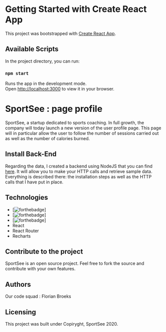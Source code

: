 # Getting Started with Create React App

This project was bootstrapped with [Create React App](https://github.com/facebook/create-react-app).

## Available Scripts

In the project directory, you can run:

### `npm start`

Runs the app in the development mode.\
Open [http://localhost:3000](http://localhost:3000) to view it in your browser.

# SportSee : page profile

SportSee, a startup dedicated to sports coaching. In full growth, the company will today launch a new version of the user profile page. This page will in particular allow the user to follow the number of sessions carried out as well as the number of calories burned.

## Install Back-End

Regarding the data, I created a backend using NodeJS that you can find [here](https://github.com/OpenClassrooms-Student-Center/P9-front-end-dashboard). It will allow you to make your HTTP calls and retrieve sample data. Everything is described there: the installation steps as well as the HTTP calls that I have put in place.


## Technologies
- [![forthebadge](https://forthebadge.com/images/badges/made-with-javascript.svg)]
- [![forthebadge](https://forthebadge.com/images/badges/uses-css.svg)]
- [![forthebadge](https://forthebadge.com/images/badges/uses-html.svg)]
- React
- React Router
- Recharts

## Contribute to the project

SportSee is an open source project. Feel free to fork the source and contribute with your own features.

## Authors

Our code squad : Florian Broeks

## Licensing

This project was built under Copiryght, SportSee 2020.

